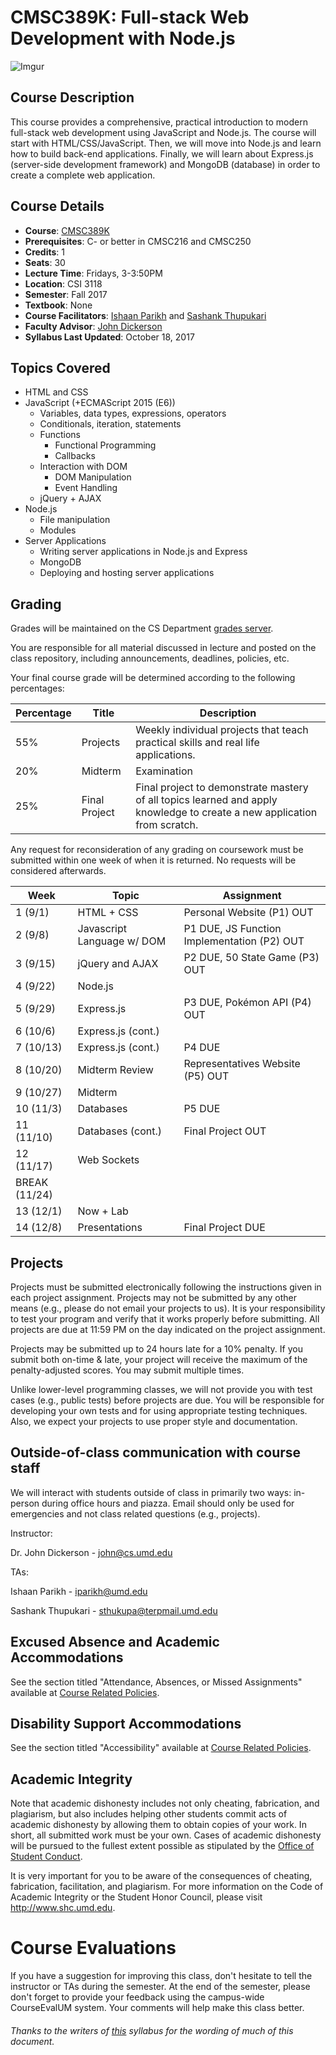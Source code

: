 # CMSC389K: Full-stack Web Development with Node.js 

![Imgur](http://i.imgur.com/19j0ajP.png)

## Course Description

This course provides a comprehensive, practical introduction to modern full-stack web development using JavaScript and Node.js. The course will start with HTML/CSS/JavaScript. Then, we will move into Node.js and learn how to build back-end applications. Finally, we will learn about Express.js (server-side development framework) and MongoDB (database) in order to create a complete web application.

## Course Details

- **Course**: [CMSC389K](https://ntst.umd.edu/soc/search?courseId=cmsc389k&sectionId=&termId=201708&_openSectionsOnly=on&creditCompare=&credits=&courseLevelFilter=ALL&instructor=&_facetoface=on&_blended=on&_online=on&courseStartCompare=&courseStartHour=&courseStartMin=&courseStartAM=&courseEndHour=&courseEndMin=&courseEndAM=&teachingCenter=ALL&_classDay1=on&_classDay2=on&_classDay3=on&_classDay4=on&_classDay5=on)
- **Prerequisites**: C- or better in CMSC216 and CMSC250
- **Credits**: 1
- **Seats**: 30
- **Lecture Time**: Fridays, 3-3:50PM
- **Location**: CSI 3118
- **Semester**: Fall 2017
- **Textbook**: None
- **Course Facilitators**: [Ishaan Parikh](https://www.linkedin.com/in/iparikh) and [Sashank Thupukari](https://www.linkedin.com/in/sthupukari)
- **Faculty Advisor**: [John Dickerson](http://jpdickerson.com/)
- **Syllabus Last Updated**: October 18, 2017

## Topics Covered
- HTML and CSS
- JavaScript (+ECMAScript 2015 (E6))
    - Variables, data types, expressions, operators
    - Conditionals, iteration, statements
    - Functions
        - Functional Programming
        - Callbacks
    - Interaction with DOM
        - DOM Manipulation
        - Event Handling
    - jQuery + AJAX
- Node.js
    - File manipulation
    - Modules
- Server Applications
    - Writing server applications in Node.js and Express
    - MongoDB
    - Deploying and hosting server applications

## Grading
Grades will be maintained on the CS Department <a href="https://grades.cs.umd.edu/">grades server</a>.

You are responsible for all material discussed in lecture and posted on the class repository, including announcements, deadlines, policies, etc.

Your final course grade will be determined according to the following percentages:

| Percentage | Title | Description |
| ------------- | -----|-------- |
| 55% | Projects  | Weekly individual projects that teach practical skills and real life applications. |
| 20% | Midterm | Examination  |
| 25% | Final Project | Final project to demonstrate mastery of all topics learned and apply knowledge to create a new application from scratch. |

Any request for reconsideration of any grading on coursework must be submitted within one week of when it is returned. No requests
will be considered afterwards.

| Week | Topic | Assignment |
| ----|----|----- |
| 1 (9/1) | HTML + CSS | Personal Website (P1) OUT |
| 2 (9/8) | Javascript Language w/ DOM | P1 DUE, JS Function Implementation (P2) OUT |
| 3 (9/15) | jQuery and AJAX | P2 DUE, 50 State Game (P3) OUT |
| 4 (9/22) | Node.js |  |
| 5 (9/29) | Express.js | P3 DUE, Pokémon API (P4) OUT |
| 6 (10/6) | Express.js (cont.) | |
| 7 (10/13) | Express.js (cont.) | P4 DUE |
| 8 (10/20) | Midterm Review | Representatives Website (P5) OUT |
| 9 (10/27) | Midterm | |
| 10 (11/3) | Databases | P5 DUE |
| 11 (11/10) | Databases (cont.) | Final Project OUT |
| 12 (11/17) | Web Sockets | |
| BREAK (11/24) |  | |
| 13 (12/1) | Now + Lab | |
| 14 (12/8) | Presentations | Final Project DUE |

## Projects
Projects must be submitted electronically following the instructions given in each project assignment. Projects may not be submitted by any other means (e.g., please do not email your projects to us). It is your responsibility to test your program and verify that it works properly before submitting. All projects are due at 11:59 PM on the day indicated on the project assignment.

Projects may be submitted up to 24 hours late for a 10% penalty. If you submit both on-time & late, your project will receive the maximum of the penalty-adjusted scores.  You may submit multiple times.

Unlike lower-level programming classes, we will not provide you with test cases (e.g., public tests) before projects are due. You will be responsible for developing your own tests and for using appropriate testing techniques. Also, we expect your projects to use proper style and documentation.

## Outside-of-class communication with course staff
We will interact with students outside of class in primarily two ways: in-person during office hours and piazza. Email should
only be used for emergencies and not class related questions (e.g., projects).

Instructor:

Dr. John Dickerson - john@cs.umd.edu

TAs:

Ishaan Parikh - iparikh@umd.edu

Sashank Thupukari - sthukupa@terpmail.umd.edu

## Excused Absence and Academic Accommodations
See the section titled "Attendance, Absences, or Missed Assignments" available at <a href="http://www.ugst.umd.edu/courserelatedpolicies.html">Course Related Policies</a>.

## Disability Support Accommodations

See the section titled "Accessibility" available at <a href="http://www.ugst.umd.edu/courserelatedpolicies.html">Course Related Policies</a>.


## Academic Integrity
Note that academic dishonesty includes not only cheating, fabrication, and plagiarism, but also includes helping other students commit acts of academic dishonesty by allowing them to obtain copies of your work. In short, all submitted work must be your own. Cases of academic dishonesty will be pursued to the fullest extent possible as stipulated by the <a href="http://osc.umd.edu/OSC/Default.aspx">Office of Student Conduct</a>.

It is very important for you to be aware of the consequences of cheating, fabrication, facilitation, and plagiarism. For more information on the Code of Academic Integrity or the Student Honor Council, please visit http://www.shc.umd.edu.

# Course Evaluations

If you have a suggestion for improving this class, don't hesitate to tell the instructor or TAs during the semester. At the end of the semester, please don't forget to provide your feedback using the campus-wide CourseEvalUM system. Your comments will help make this class better.

###### Thanks to the writers of <a href = "https://www.cs.umd.edu/class/fall2016/cmsc330/syllabus.shtml">this</a> syllabus for the wording of much of this document.
